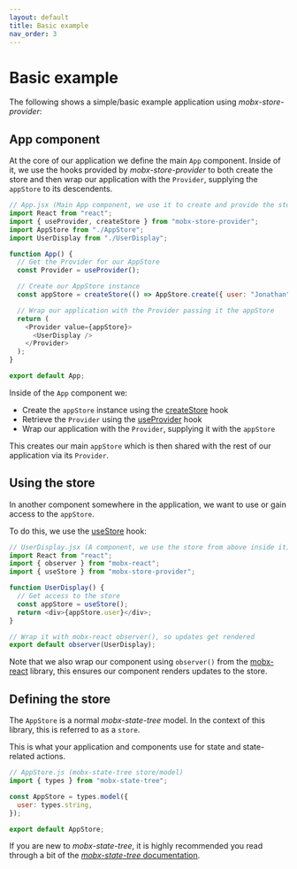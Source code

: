 ```yaml
---
layout: default
title: Basic example
nav_order: 3
---
```


# Basic example

The following shows a simple/basic example application using _mobx-store-provider_:

## App component

At the core of our application we define the main `App` component. Inside of it, we use the hooks provided by _mobx-store-provider_ to both create the store and then wrap our application with the `Provider`, supplying the `appStore` to its descendents.

```javascript
// App.jsx (Main App component, we use it to create and provide the store)
import React from "react";
import { useProvider, createStore } from "mobx-store-provider";
import AppStore from "./AppStore";
import UserDisplay from "./UserDisplay";

function App() {
  // Get the Provider for our AppStore
  const Provider = useProvider();

  // Create our AppStore instance
  const appStore = createStore(() => AppStore.create({ user: "Jonathan" }));

  // Wrap our application with the Provider passing it the appStore
  return (
    <Provider value={appStore}>
      <UserDisplay />
    </Provider>
  );
}

export default App;
```

Inside of the `App` component we:

- Create the `appStore` instance using the [createStore](/api/createStore) hook
- Retrieve the `Provider` using the [useProvider](/api/useProvider) hook
- Wrap our application with the `Provider`, supplying it with the `appStore`

This creates our main `appStore` which is then shared with the rest of our application via its `Provider`.

## Using the store

In another component somewhere in the application, we want to use or gain access to the `appStore`.

To do this, we use the [useStore](/api/useStore) hook:

```javascript
// UserDisplay.jsx (A component, we use the store from above inside it)
import React from "react";
import { observer } from "mobx-react";
import { useStore } from "mobx-store-provider";

function UserDisplay() {
  // Get access to the store
  const appStore = useStore();
  return <div>{appStore.user}</div>;
}

// Wrap it with mobx-react observer(), so updates get rendered
export default observer(UserDisplay);
```

Note that we also wrap our component using `observer()` from the [mobx-react](https://github.com/mobxjs/mobx-react#mobx-react) library, this ensures our component renders updates to the store.

## Defining the store

The `AppStore` is a normal _mobx-state-tree_ model. In the context of this library, this is referred to as a `store`.

This is what your application and components use for state and state-related actions.

```javascript
// AppStore.js (mobx-state-tree store/model)
import { types } from "mobx-state-tree";

const AppStore = types.model({
  user: types.string,
});

export default AppStore;
```

If you are new to _mobx-state-tree_, it is highly recommended you read through a bit of the [_mobx-state-tree_ documentation](https://mobx-state-tree.js.org).
